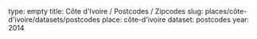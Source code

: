 type: empty
title: Côte d'Ivoire / Postcodes / Zipcodes
slug: places/côte-d'ivoire/datasets/postcodes
place: côte-d'ivoire
dataset: postcodes
year: 2014
